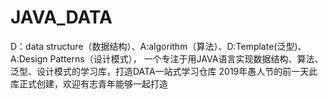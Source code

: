 # JAVA_DATA
D：data structure（数据结构）、A:algorithm（算法）、D:Template(泛型)、A:Design Patterns（设计模式），
一个专注于用JAVA语言实现数据结构、算法、泛型、设计模式的学习库，打造DATA一站式学习仓库
2019年愚人节的前一天此库正式创建，欢迎有志青年能够一起打造


